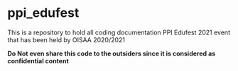 # ppi_edufest
This is a repository to hold all coding documentation PPI Edufest 2021 event that has been held by OISAA 2020/2021

<b> Do Not even share this code to the outsiders since it is considered as confidential content </b>
